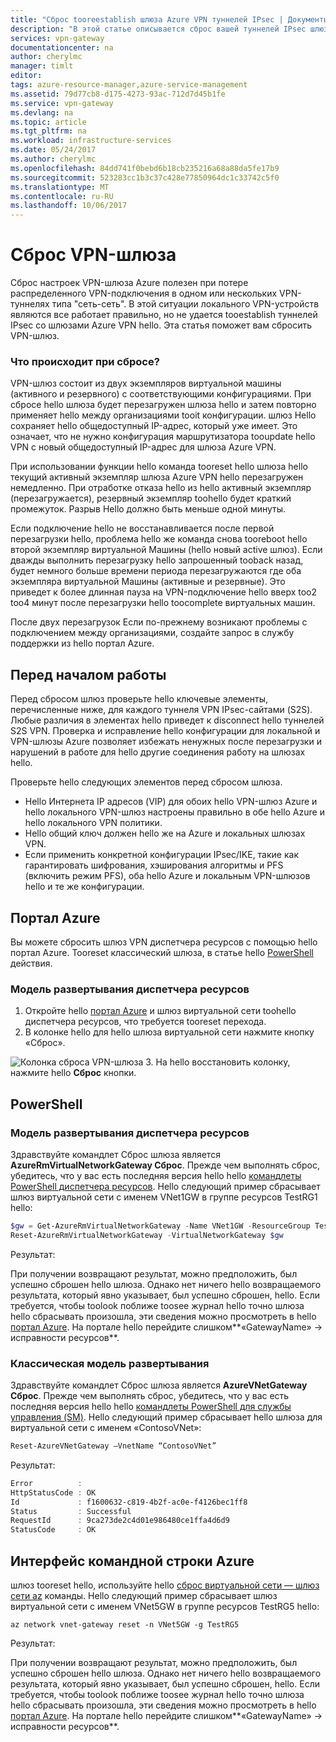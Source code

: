 ```yaml
---
title: "Сброс tooreestablish шлюза Azure VPN туннелей IPsec | Документы Microsoft"
description: "В этой статье описывается сброс вашей туннелей IPsec шлюза VPN Azure tooreestablish. статья Hello относится tooVPN шлюзов в классическом hello и модели развертывания диспетчера ресурсов hello."
services: vpn-gateway
documentationcenter: na
author: cherylmc
manager: timlt
editor: 
tags: azure-resource-manager,azure-service-management
ms.assetid: 79d77cb8-d175-4273-93ac-712d7d45b1fe
ms.service: vpn-gateway
ms.devlang: na
ms.topic: article
ms.tgt_pltfrm: na
ms.workload: infrastructure-services
ms.date: 05/24/2017
ms.author: cherylmc
ms.openlocfilehash: 84dd741f0bebd6b18cb235216a68a88da5fe17b9
ms.sourcegitcommit: 523283cc1b3c37c428e77850964dc1c33742c5f0
ms.translationtype: MT
ms.contentlocale: ru-RU
ms.lasthandoff: 10/06/2017
---
```

# <a name="reset-a-vpn-gateway"></a>Сброс VPN-шлюза

Сброс настроек VPN-шлюза Azure полезен при потере распределенного VPN-подключения в одном или нескольких VPN-туннелях типа "сеть-сеть". В этой ситуации локального VPN-устройств являются все работает правильно, но не удается tooestablish туннелей IPsec со шлюзами Azure VPN hello. Эта статья поможет вам сбросить VPN-шлюз.

### <a name="what-happens-during-a-reset"></a>Что происходит при сбросе?

VPN-шлюз состоит из двух экземпляров виртуальной машины (активного и резервного) с соответствующими конфигурациями. При сбросе hello шлюза будет перезагружен шлюза hello и затем повторно применяет hello между организациями tooit конфигурации. шлюз Hello сохраняет hello общедоступный IP-адрес, который уже имеет. Это означает, что не нужно конфигурация маршрутизатора tooupdate hello VPN с новый общедоступный IP-адрес для шлюза Azure VPN.

При использовании функции hello команда tooreset hello шлюза hello текущий активный экземпляр шлюза Azure VPN hello перезагружен немедленно. При отработке отказа hello из hello активный экземпляр (перезагружается), резервный экземпляр toohello будет краткий промежуток. Разрыв Hello должно быть меньше одной минуты.

Если подключение hello не восстанавливается после первой перезагрузки hello, проблема hello же команда снова tooreboot hello второй экземпляр виртуальной Машины (hello новый active шлюз). Если дважды выполнить перезагрузку hello запрошенный tooback назад, будет немного больше времени периода перезагружаются где оба экземпляра виртуальной Машины (активные и резервные). Это приведет к более длинная пауза на VPN-подключение hello вверх too2 too4 минут после перезагрузки hello toocomplete виртуальных машин.

После двух перезагрузок Если по-прежнему возникают проблемы с подключением между организациями, создайте запрос в службу поддержки из hello портал Azure.

## <a name="before"></a>Перед началом работы

Перед сбросом шлюз проверьте hello ключевые элементы, перечисленные ниже, для каждого туннеля VPN IPsec-сайтами (S2S). Любые различия в элементах hello приведет к disconnect hello туннелей S2S VPN. Проверка и исправление hello конфигурации для локальной и VPN-шлюзы Azure позволяет избежать ненужных после перезагрузки и нарушений в работе для hello другие соединения работу на шлюзах hello.

Проверьте hello следующих элементов перед сбросом шлюза.

* Hello Интернета IP адресов (VIP) для обоих hello VPN-шлюз Azure и hello локального VPN-шлюз настроены правильно в обе hello Azure и hello локального VPN политики.
* Hello общий ключ должен hello же на Azure и локальных шлюзах VPN.
* Если применить конкретной конфигурации IPsec/IKE, такие как гарантировать шифрования, хэширования алгоритмы и PFS (включить режим PFS), оба hello Azure и локальным VPN-шлюзов hello и те же конфигурации.

## <a name="portal"></a>Портал Azure

Вы можете сбросить шлюз VPN диспетчера ресурсов с помощью hello портал Azure. Tooreset классический шлюза, в статье hello [PowerShell](#resetclassic) действия.

### <a name="resource-manager-deployment-model"></a>Модель развертывания диспетчера ресурсов

1. Откройте hello [портал Azure](https://portal.azure.com) и шлюз виртуальной сети toohello диспетчера ресурсов, что требуется tooreset перехода.
2. В колонке hello для hello шлюза виртуальной сети нажмите кнопку «Сброс».

  ![Колонка сброса VPN-шлюза](./media/vpn-gateway-howto-reset-gateway/reset-vpn-gateway-portal.png)
3. На hello восстановить колонку, нажмите hello **Сброс** кнопки.

## <a name="ps"></a>PowerShell

### <a name="resource-manager-deployment-model"></a>Модель развертывания диспетчера ресурсов

Здравствуйте командлет Сброс шлюза является **AzureRmVirtualNetworkGateway Сброс**. Прежде чем выполнять сброс, убедитесь, что у вас есть последняя версия hello hello [командлеты PowerShell диспетчера ресурсов](https://docs.microsoft.com/powershell/azure/install-azurerm-ps?view=azurermps-4.0.0). Hello следующий пример сбрасывает шлюз виртуальной сети с именем VNet1GW в группе ресурсов TestRG1 hello:

```powershell
$gw = Get-AzureRmVirtualNetworkGateway -Name VNet1GW -ResourceGroup TestRG1
Reset-AzureRmVirtualNetworkGateway -VirtualNetworkGateway $gw
```

Результат:

При получении возвращают результат, можно предположить, был успешно сброшен hello шлюза. Однако нет ничего hello возвращаемого результата, который явно указывает, был успешно сброшен, hello. Если требуется, чтобы toolook поближе toosee журнал hello точно шлюза hello сбрасывать произошла, эти сведения можно просмотреть в hello [портал Azure](https://portal.azure.com). На портале hello перейдите слишком**«GatewayName» -> исправности ресурсов**.

### <a name="resetclassic"></a>Классическая модель развертывания

Здравствуйте командлет Сброс шлюза является **AzureVNetGateway Сброс**. Прежде чем выполнять сброс, убедитесь, что у вас есть последняя версия hello hello [командлеты PowerShell для службы управления (SM)](https://docs.microsoft.com/powershell/azure/install-azure-ps?view=azuresmps-3.7.0). Hello следующий пример сбрасывает hello шлюза для виртуальной сети с именем «ContosoVNet»:

```powershell
Reset-AzureVNetGateway –VnetName “ContosoVNet”
```

Результат:

```powershell
Error          :
HttpStatusCode : OK
Id             : f1600632-c819-4b2f-ac0e-f4126bec1ff8
Status         : Successful
RequestId      : 9ca273de2c4d01e986480ce1ffa4d6d9
StatusCode     : OK
```

## <a name="cli"></a>Интерфейс командной строки Azure

шлюз tooreset hello, используйте hello [сброс виртуальной сети — шлюз сети az](https://docs.microsoft.com/cli/azure/network/vnet-gateway#reset) команды. Hello следующий пример сбрасывает шлюз виртуальной сети с именем VNet5GW в группе ресурсов TestRG5 hello:

```azurecli
az network vnet-gateway reset -n VNet5GW -g TestRG5
```

Результат:

При получении возвращают результат, можно предположить, был успешно сброшен hello шлюза. Однако нет ничего hello возвращаемого результата, который явно указывает, был успешно сброшен, hello. Если требуется, чтобы toolook поближе toosee журнал hello точно шлюза hello сбрасывать произошла, эти сведения можно просмотреть в hello [портал Azure](https://portal.azure.com). На портале hello перейдите слишком**«GatewayName» -> исправности ресурсов**.
